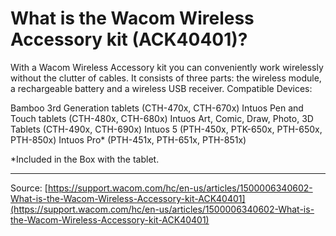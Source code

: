 # What is the Wacom Wireless Accessory kit (ACK40401)?

With a Wacom Wireless Accessory kit you can conveniently work wirelessly without the clutter of cables. It consists of three parts: the wireless module, a rechargeable battery and a wireless USB receiver.
 Compatible Devices:

Bamboo 3rd Generation tablets (CTH-470x, CTH-670x)
Intuos Pen and Touch tablets (CTH-480x, CTH-680x)
Intuos Art, Comic, Draw, Photo, 3D Tablets (CTH-490x, CTH-690x)
Intuos 5 (PTH-450x, PTK-650x, PTH-650x, PTH-850x)
Intuos Pro* (PTH-451x, PTH-651x, PTH-851x)



*Included in the Box with the tablet.

---
Source: [https://support.wacom.com/hc/en-us/articles/1500006340602-What-is-the-Wacom-Wireless-Accessory-kit-ACK40401](https://support.wacom.com/hc/en-us/articles/1500006340602-What-is-the-Wacom-Wireless-Accessory-kit-ACK40401)
